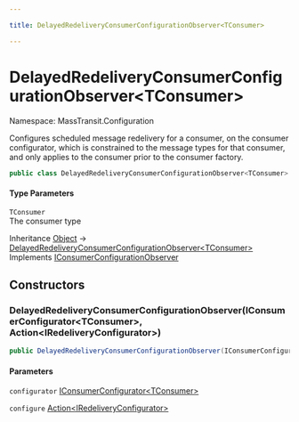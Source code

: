 ```yaml
---

title: DelayedRedeliveryConsumerConfigurationObserver<TConsumer>

---
```


# DelayedRedeliveryConsumerConfigurationObserver\<TConsumer\>

Namespace: MassTransit.Configuration

Configures scheduled message redelivery for a consumer, on the consumer configurator, which is constrained to
 the message types for that consumer, and only applies to the consumer prior to the consumer factory.

```csharp
public class DelayedRedeliveryConsumerConfigurationObserver<TConsumer> : IConsumerConfigurationObserver
```

#### Type Parameters

`TConsumer`<br/>
The consumer type

Inheritance [Object](https://learn.microsoft.com/en-us/dotnet/api/system.object) → [DelayedRedeliveryConsumerConfigurationObserver\<TConsumer\>](../masstransit-configuration/delayedredeliveryconsumerconfigurationobserver-1)<br/>
Implements [IConsumerConfigurationObserver](../../masstransit-abstractions/masstransit/iconsumerconfigurationobserver)

## Constructors

### **DelayedRedeliveryConsumerConfigurationObserver(IConsumerConfigurator\<TConsumer\>, Action\<IRedeliveryConfigurator\>)**

```csharp
public DelayedRedeliveryConsumerConfigurationObserver(IConsumerConfigurator<TConsumer> configurator, Action<IRedeliveryConfigurator> configure)
```

#### Parameters

`configurator` [IConsumerConfigurator\<TConsumer\>](../../masstransit-abstractions/masstransit/iconsumerconfigurator-1)<br/>

`configure` [Action\<IRedeliveryConfigurator\>](https://learn.microsoft.com/en-us/dotnet/api/system.action-1)<br/>
